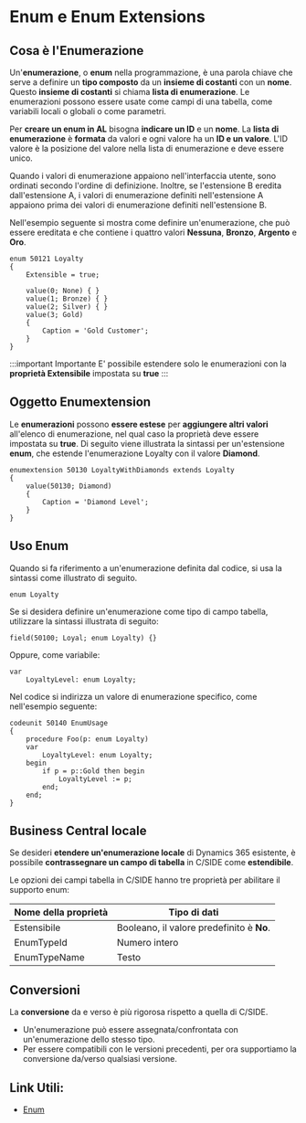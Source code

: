 
# Enum e Enum Extensions

## Cosa è l'Enumerazione

Un'**enumerazione**, o **enum** nella programmazione, è una parola chiave che serve a definire un **tipo composto** da un **insieme di costanti** con un **nome**. Questo **insieme di costanti** si chiama **lista di enumerazione**. Le enumerazioni possono essere usate come campi di una tabella, come variabili locali o globali o come parametri.

Per **creare un enum in AL** bisogna **indicare un ID** e un **nome**. La **lista di enumerazione** è **formata** da valori e ogni valore ha un **ID e un valore**. L'ID valore è la posizione del valore nella lista di enumerazione e deve essere unico. 

Quando i valori di enumerazione appaiono nell'interfaccia utente, sono ordinati secondo l'ordine di definizione. Inoltre, se l'estensione B eredita dall'estensione A, i valori di enumerazione definiti nell'estensione A appaiono prima dei valori di enumerazione definiti nell'estensione B. 

Nell'esempio seguente si mostra come definire un'enumerazione, che può essere ereditata e che contiene i quattro valori **Nessuna**, **Bronzo**, **Argento** e **Oro**.

```al
enum 50121 Loyalty
{
    Extensible = true;
    
    value(0; None) { }
    value(1; Bronze) { }
    value(2; Silver) { }
    value(3; Gold)
    {
        Caption = 'Gold Customer';
    }
}

```
:::important Importante 
E' possibile estendere solo le enumerazioni con la **proprietà Extensibile** impostata su **true**
:::

## Oggetto Enumextension

Le **enumerazioni** possono **essere estese** per **aggiungere altri valori** all'elenco di enumerazione, nel qual caso la proprietà deve essere impostata su **true**. Di seguito viene illustrata la sintassi per un'estensione **enum**, che estende l'enumerazione Loyalty con il valore **Diamond**. 

```al
enumextension 50130 LoyaltyWithDiamonds extends Loyalty
{
    value(50130; Diamond)
    {
        Caption = 'Diamond Level';
    }
}
```
## Uso Enum

Quando si fa riferimento a un'enumerazione definita dal codice, si usa la sintassi come illustrato di seguito.

```al
enum Loyalty
```
Se si desidera definire un'enumerazione come tipo di campo tabella, utilizzare la sintassi illustrata di seguito:

```al
field(50100; Loyal; enum Loyalty) {}
```
Oppure, come variabile:
```al
var
    LoyaltyLevel: enum Loyalty;
```
Nel codice si indirizza un valore di enumerazione specifico, come nell'esempio seguente:

```al
codeunit 50140 EnumUsage
{
    procedure Foo(p: enum Loyalty)
    var
        LoyaltyLevel: enum Loyalty;
    begin
        if p = p::Gold then begin
            LoyaltyLevel := p;
        end;
    end;
}
```

## Business Central locale

Se desideri **etendere un'enumerazione locale** di Dynamics 365 esistente, è possibile **contrassegnare un campo di tabella** in C/SIDE come **estendibile**. 

Le opzioni dei campi tabella in C/SIDE hanno tre proprietà per abilitare il supporto enum:

**Nome della proprietà** | **Tipo di dati**
 ---- | ----
 Estensibile | Booleano, il valore predefinito è **No**.
 EnumTypeId | Numero intero
 EnumTypeName | Testo

 ## Conversioni

La **conversione** da e verso è più rigorosa rispetto a quella di C/SIDE.

- Un'enumerazione può essere assegnata/confrontata con un'enumerazione dello stesso tipo.
- Per essere compatibili con le versioni precedenti, per ora supportiamo la conversione da/verso qualsiasi versione.

## Link Utili:
* [Enum](https://learn.microsoft.com/it-it/dynamics365/business-central/dev-itpro/developer/devenv-extensible-enums)